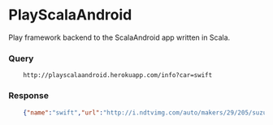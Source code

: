 # PlayScalaAndroid
Play framework backend to the ScalaAndroid app written in Scala.

### Query
```
    http://playscalaandroid.herokuapp.com/info?car=swift
```

### Response
```json
    {"name":"swift","url":"http://i.ndtvimg.com/auto/makers/29/205/suzuki-swift-2011-front-view.jpg"}
```
